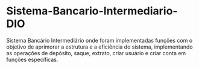 # Sistema-Bancario-Intermediario-DIO
Sistema Bancário Intermediário onde foram implementadas funções com o objetivo de aprimorar a estrutura e a eficiência do sistema, implementando as operações de depósito, saque, extrato, criar usuário e criar conta em funções específicas.
